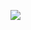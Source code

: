 ![](https://cloud.githubusercontent.com/assets/4451957/22268300/ff0c087c-e254-11e6-8619-997247966fe0.gif)
